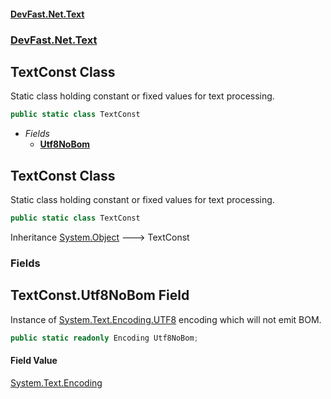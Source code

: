 #### [DevFast.Net.Text](index.md 'index')
### [DevFast.Net.Text](DevFast.Net.Text.md 'DevFast.Net.Text')

## TextConst Class

Static class holding constant or fixed values for text processing.

```csharp
public static class TextConst
```
- *Fields*
  - **[Utf8NoBom](DevFast.Net.Text.TextConst.md#DevFast.Net.Text.TextConst.Utf8NoBom 'DevFast.Net.Text.TextConst.Utf8NoBom')**

## TextConst Class

Static class holding constant or fixed values for text processing.

```csharp
public static class TextConst
```

Inheritance [System.Object](https://docs.microsoft.com/en-us/dotnet/api/System.Object 'System.Object') &#129106; TextConst
### Fields

<a name='DevFast.Net.Text.TextConst.Utf8NoBom'></a>

## TextConst.Utf8NoBom Field

Instance of [System.Text.Encoding.UTF8](https://docs.microsoft.com/en-us/dotnet/api/System.Text.Encoding.UTF8 'System.Text.Encoding.UTF8') encoding which will not emit BOM.

```csharp
public static readonly Encoding Utf8NoBom;
```

#### Field Value
[System.Text.Encoding](https://docs.microsoft.com/en-us/dotnet/api/System.Text.Encoding 'System.Text.Encoding')